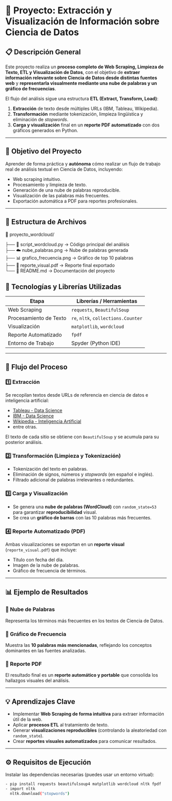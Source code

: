 # 🧠 Proyecto: Extracción y Visualización de Información sobre Ciencia de Datos  

## 📋 Descripción General  
Este proyecto realiza un **proceso completo de Web Scraping, Limpieza de Texto, ETL y Visualización de Datos**, con el objetivo de **extraer información relevante sobre Ciencia de Datos desde distintas fuentes web** y **representarla visualmente mediante una nube de palabras y un gráfico de frecuencias**.  

El flujo del análisis sigue una estructura **ETL (Extract, Transform, Load)**:  
1. **Extracción** de texto desde múltiples URLs (IBM, Tableau, Wikipedia).  
2. **Transformación** mediante tokenización, limpieza lingüística y eliminación de *stopwords*.  
3. **Carga y visualización** final en un **reporte PDF automatizado** con dos gráficos generados en Python.  

---

## 🚀 Objetivo del Proyecto  
Aprender de forma práctica y **autónoma** cómo realizar un flujo de trabajo real de análisis textual en Ciencia de Datos, incluyendo:  

- Web scraping intuitivo.  
- Procesamiento y limpieza de texto.  
- Generación de una nube de palabras reproducible.  
- Visualización de las palabras más frecuentes.  
- Exportación automática a PDF para reportes profesionales.  

---
## 🧾 Estructura de Archivos  

📂 proyecto_wordcloud/

├── 🐍 script_wordcloud.py        → Código principal del análisis  
├── ☁️ nube_palabras.png          → Nube de palabras generada  
├── 📊 grafico_frecuencia.png     → Gráfico de top 10 palabras  
├── 📄 reporte_visual.pdf         → Reporte final exportado  
└── 🧠 README.md                  → Documentación del proyecto  


## 🧰 Tecnologías y Librerías Utilizadas  

| Etapa | Librerías / Herramientas |
|-------|---------------------------|
| Web Scraping | `requests`, `BeautifulSoup` |
| Procesamiento de Texto | `re`, `nltk`, `collections.Counter` |
| Visualización | `matplotlib`, `wordcloud` |
| Reporte Automatizado | `fpdf` |
| Entorno de Trabajo | Spyder (Python IDE) |

---

## 🧩 Flujo del Proceso  

### 1️⃣ Extracción  
Se recopilan textos desde URLs de referencia en ciencia de datos e inteligencia artificial:  
- [Tableau - Data Science](https://www.tableau.com/es-es/data-insights/data-science)  
- [IBM - Data Science](https://www.ibm.com/es-es/topics/data-science)  
- [Wikipedia - Inteligencia Artificial](https://es.wikipedia.org/wiki/Inteligencia_artificial)  
- entre otras.  

El texto de cada sitio se obtiene con `BeautifulSoup` y se acumula para su posterior análisis.  

### 2️⃣ Transformación (Limpieza y Tokenización)  
- Tokenización del texto en palabras.  
- Eliminación de signos, números y *stopwords* (en español e inglés).  
- Filtrado adicional de palabras irrelevantes o redundantes.  

### 3️⃣ Carga y Visualización  
- Se genera una **nube de palabras (WordCloud)** con `random_state=53` para garantizar **reproducibilidad** visual.  
- Se crea un **gráfico de barras** con las 10 palabras más frecuentes.  

### 4️⃣ Reporte Automatizado (PDF)  
Ambas visualizaciones se exportan en un **reporte visual** (`reporte_visual.pdf`) que incluye:  
- Título con fecha del día.  
- Imagen de la nube de palabras.  
- Gráfico de frecuencia de términos.  

---

## 📊 Ejemplo de Resultados  

### 🩵 Nube de Palabras  
Representa los términos más frecuentes en los textos de Ciencia de Datos.  

### 🩵 Gráfico de Frecuencia  
Muestra las **10 palabras más mencionadas**, reflejando los conceptos dominantes en las fuentes analizadas.  

### 🩵 Reporte PDF  
El resultado final es un **reporte automático y portable** que consolida los hallazgos visuales del análisis.  

---

## 💡 Aprendizajes Clave  
- Implementar **Web Scraping de forma intuitiva** para extraer información útil de la web.  
- Aplicar **procesos ETL** al tratamiento de texto.  
- Generar **visualizaciones reproducibles** (controlando la aleatoriedad con `random_state`).  
- Crear **reportes visuales automatizados** para comunicar resultados.  

---

## ⚙️ Requisitos de Ejecución  

Instalar las dependencias necesarias (puedes usar un entorno virtual):  

```bash
- pip install requests beautifulsoup4 matplotlib wordcloud nltk fpdf
- import nltk
  nltk.download("stopwords")


